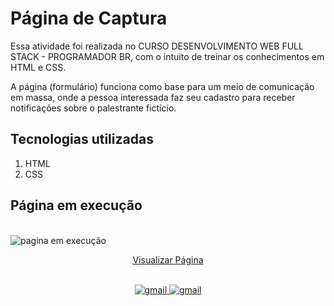 # Página de Captura
Essa atividade foi realizada no CURSO DESENVOLVIMENTO WEB FULL STACK - PROGRAMADOR BR, com o intuito de treinar os conhecimentos em HTML e CSS.

A página (formulário) funciona como base para um meio de comunicação em massa, onde a pessoa interessada faz seu cadastro para receber notificações sobre o palestrante fictício.

## Tecnologias utilizadas  

1. HTML
2. CSS


## Página em execução

<br>
<img src="./imagens/pagina_captura.png" alt="pagina em execução">

<div align="center">

[Visualizar Página](https://gabrielmorozini.com.br/pagina_de_captura/)
</div>
<br>

<div align=center>

  <a href="mailto:gabril.dev@gmail.com" >
    <img src="https://img.shields.io/badge/gabril.dev@gmail.com-D14836?style=for-the-badge&logo=gmail&logoColor=white" alt="gmail">
  </a>
  
   <a href="https://www.linkedin.com/in/gabrielmorozini/">
    <img src="https://img.shields.io/badge/linkedin.com/in/gabrielmorozini/-0077B5?style=for-the-badge&logo=linkedin&logoColor=white" alt="gmail">
  </a>  

</div>
